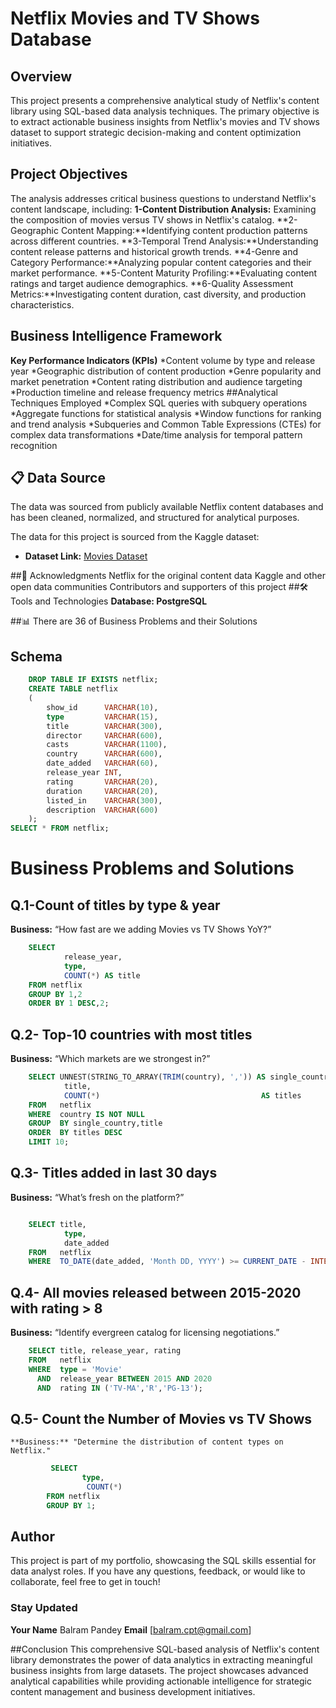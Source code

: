 # Netflix Movies and TV Shows Database

## Overview
This project presents a comprehensive analytical study of Netflix's content library using SQL-based data analysis techniques. The primary objective is to extract actionable business insights from Netflix's movies and TV shows dataset to support strategic decision-making and content optimization initiatives.

## Project Objectives
The analysis addresses critical business questions to understand Netflix's content landscape, including:
**1-Content Distribution Analysis:** Examining the composition of movies versus TV shows in Netflix's catalog.
**2-Geographic Content Mapping:**Identifying content production patterns across different countries.
**3-Temporal Trend Analysis:**Understanding content release patterns and historical growth trends.
**4-Genre and Category Performance:**Analyzing popular content categories and their market performance.
**5-Content Maturity Profiling:**Evaluating content ratings and target audience demographics.
**6-Quality Assessment Metrics:**Investigating content duration, cast diversity, and production characteristics.
## Business Intelligence Framework
**Key Performance Indicators (KPIs)**
*Content volume by type and release year
*Geographic distribution of content production
*Genre popularity and market penetration
*Content rating distribution and audience targeting
*Production timeline and release frequency metrics
##Analytical Techniques Employed
*Complex SQL queries with subquery operations
*Aggregate functions for statistical analysis
*Window functions for ranking and trend analysis
*Subqueries and Common Table Expressions (CTEs) for complex data transformations
*Date/time analysis for temporal pattern recognition

## 📋 Data Source
The data was sourced from publicly available Netflix content databases and has been cleaned, normalized, and structured for analytical purposes.

The data for this project is sourced from the Kaggle dataset:

- **Dataset Link:** [Movies Dataset](https://www.kaggle.com/datasets/balrampanday/data-netflix)

##🙏 Acknowledgments
Netflix for the original content data
Kaggle and other open data communities
Contributors and supporters of this project
##🛠️ Tools and Technologies
**Database: PostgreSQL**

##📊 There are 36 of Business Problems and their Solutions

## Schema
```sql
	DROP TABLE IF EXISTS netflix;
	CREATE TABLE netflix
	(
		show_id      VARCHAR(10),
		type         VARCHAR(15),
		title        VARCHAR(300),
		director     VARCHAR(600),
		casts        VARCHAR(1100),
		country      VARCHAR(600),
		date_added   VARCHAR(60),
		release_year INT,
		rating       VARCHAR(20),
		duration     VARCHAR(20),
		listed_in    VARCHAR(300),
		description  VARCHAR(600)
	);
SELECT * FROM netflix;
```
# Business Problems and Solutions

## Q.1-Count of titles by type & year
 **Business:** “How fast are we adding Movies vs TV Shows YoY?”
 
```sql
	SELECT 
			release_year,
			type,
			COUNT(*) AS title
	FROM netflix
	GROUP BY 1,2
	ORDER BY 1 DESC,2;
```

## Q.2- Top-10 countries with most titles
 **Business:** “Which markets are we strongest in?”
 
```sql
	SELECT UNNEST(STRING_TO_ARRAY(TRIM(country), ',')) AS single_country,
			title,
			COUNT(*)                                    AS titles
	FROM   netflix
	WHERE  country IS NOT NULL
	GROUP  BY single_country,title
	ORDER  BY titles DESC
	LIMIT 10;
```

## Q.3- Titles added in last 30 days
 **Business:** “What’s fresh on the platform?”
 
```sql

	SELECT title,
			type,
			date_added
	FROM   netflix
	WHERE  TO_DATE(date_added, 'Month DD, YYYY') >= CURRENT_DATE - INTERVAL '30 days';
```

## Q.4- All movies released between 2015-2020 with rating > 8
 **Business:** “Identify evergreen catalog for licensing negotiations.”

```sql
	SELECT title, release_year, rating
	FROM   netflix
	WHERE  type = 'Movie'
	  AND  release_year BETWEEN 2015 AND 2020
	  AND  rating IN ('TV-MA','R','PG-13');
```
	  
## Q.5- Count the Number of Movies vs TV Shows
	**Business:** "Determine the distribution of content types on Netflix."
	
```sql
		 SELECT
				type,
				 COUNT(*)
		FROM netflix
		GROUP BY 1;
```

## Author

This project is part of my portfolio, showcasing the SQL skills essential for data analyst roles. If you have any questions, feedback, or would like to collaborate, feel free to get in touch!

### Stay Updated
**Your Name** Balram Pandey
**Email** [balram.cpt@gmail.com]

##Conclusion
This comprehensive SQL-based analysis of Netflix's content library demonstrates the power of data analytics in extracting meaningful business insights from large datasets. The project showcases advanced analytical capabilities while providing actionable intelligence for strategic content management and business development initiatives.